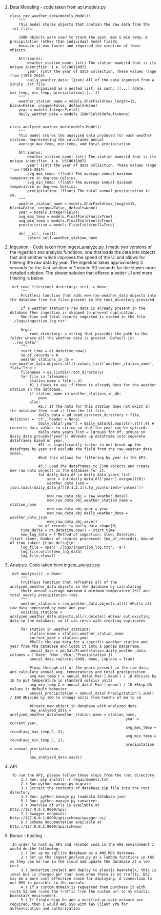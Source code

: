 1.  Data Modeling - code taken from api.models.py
	
		class raw_weather_data(models.Model):
			"""
			This model stores objects that contain the raw data from the .txt files.

			JSON objects were used to store the year, max & min temp, & precipitation rather than individual model fields,
			because it was faster and required the creation of fewer objects.
			
			Attributes:
				weather_station_name: (str) The station name/id that is its unique identifier. i.e. USC00110072
				year: (int) the year of data collection. These values range from [1985-2014]
				daily_weather_data: (json) All of the data ingested from a single .txt file. 
					Organized as a nested list, as such: [[...],[date, max_temp, min_temp, precipitation],[...]]
			"""
			weather_station_name = models.CharField(max_length=15, blank=False, unique=False, default=None)
			year = models.IntegerField()
			daily_weather_data = models.JSONField(default=None)


		class analyzed_weather_data(models.Model):
			"""
			This model stores the analyzed data produced for each weather station. Representing the calculated annual
			average max temp, min temp, and total precipitation

			Attributes:
				weather_station_name: (str) The station name/id that is its unique identifier. i.e. USC00110072
				year: (int) the year of data collection. These values range from [1985-2014]
				avg_max_temp: (float) The average annual maximum temperature in degrees Celsius.
				avg_min_temp: (float) The average annual minimum temperature in degrees Celsius.
				precipitation: (float) The total annual precipitation in cm.
			"""
			weather_station_name = models.CharField(max_length=15, blank=False, unique=False, default=None)
			year = models.IntegerField()
			avg_max_temp = models.FloatField(null=True)
			avg_min_temp = models.FloatField(null=True)
			precipitation = models.FloatField(null=True)

			def __str__(self):
				return self.weather_station_name
	
2. Ingestion - Code taken from ingest_analyze.py. I made two versions of the ingestion and analysis functions, one that loads the data into objects fast and another which improves the speed of the UI and allows for filtering the raw data by year. The ingestion takes approximately 3 seconds for the fast solution or 1 minute 30 seconds for the slower more detailed solution. The slower solution that offered a better UI and more filtering is below.

 
		def read_files(root_directory: str) -> None:
			"""
			Fruitless function that adds new raw weather_data objects into the database from the files present in the root_directory provided.
	
			If a weather station's raw data is already present in the database then ingestion is skipped to prevent duplication. 
			Run-time and total records ingested is stored in the file './logs/ingestion_log.txt'
			
			Args:
				root_directory: a string that provides the path to the folder where all the whether data is present. Default is: '../wx_data/'
			"""
			start_time = dt.datetime.now()
			no_of_records = 0
			weather_stations_in_db = raw_weather_data.objects.all().values_list('weather_station_name', flat='True')
			filenames = os.listdir(root_directory)
			for file in filenames:
				station_name = file[:-4]
				#1.) Check to see if there is already data for the weather station in the database.
				if station_name in weather_stations_in_db:
					pass
				else:
					#2.) If the data for this station does not exist in the database then read it from the txt file.
					daily_data = pd.read_csv(root_directory + file, delimiter = '\t', header = None)
					daily_data['year'] = daily_data[0].map(str).str[:4] # converts data values to string so that the year can be spliced.
					daily_data_years_list = [groups for df, groups in daily_data.groupby('year')] #Breaks up dataframe into seperate dataframes based on year.
					#It is significantly faster to not break up the dataframe by year and exclude the field from the raw_weather_data model, 
					#but this allows for filtering by year in the API.
	
					#3.) Load the dataframes to JSON objects and create new raw data objects in the database for it.
					for daily_data_df in daily_data_years_list:
						year = int(daily_data_df['year'].unique()[0])
						weather_data_json = json.loads(daily_data_df[[0,1,2,3]].to_json(orient='values'))
	
						new_raw_data_obj = raw_weather_data()
						new_raw_data_obj.weather_station_name = station_name
						new_raw_data_obj.year = year
						new_raw_data_obj.daily_weather_data = weather_data_json
						new_raw_data_obj.save()
					no_of_records += daily_data.shape[0]
			time_delta = dt.datetime.now() - start_time
			new_log_data = f'Method of ingestion: slow, Datetime: {start_time}, Number of records processed: {no_of_records}, Amount of time taken: {time_delta}\n'
			log_file = open('./logs/ingestion_log.txt', 'a')
			log_file.write(new_log_data)
			log_file.close()


3. Analysis. Code taken form ingest_analyze.py 


		def analysis() -> None:
			"""
			Fruitless function that refreshes all of the analyzed_weather_data objects in the database by calculating
			their annual average maximum & minimum temperature (*C) and total yearly precipitation (cm).
			"""
			weather_stations = raw_weather_data.objects.all() #Pulls all raw data seperated by name and year
			existing_stations = analyzed_weather_data.objects.all().delete() #Clear out existing data in the database, so it can rerun with creating duplicates
			
			for station in weather_stations:
				station_name = station.weather_station_name
				current_year = station.year
				#Pulls the raw data for a specific weather station and year from the database and loads it into a pandas DataFrame. 
				annual_data = pd.DataFrame(station.daily_weather_data, columns = ['Date','Max','Min','Precipitation'])
				annual_data.replace(-9999, None, inplace = True)
				
				#loop through all of the years present in the raw data, and calculate annual avg. temperatures and total precipitation.
				avg_max_temp_C = annual_data['Max'].mean() / 10 #Divide by 10 to put temperature in standard celsius units
				avg_min_temp_C = annual_data['Min'].mean() / 10 #Skip NA values is default behavior
				annual_precipitation = annual_data['Precipitation'].sum() / 100 #Divide by 100 to change units from tenths of mm to cm
	
				#Create new object in database with analyzed data
				new_analyzed_data = analyzed_weather_data(weather_station_name = station_name,
															year = current_year,
															avg_max_temp = round(avg_max_temp_C, 2),
															avg_min_temp = round(avg_min_temp_C, 2),
															precipitation = annual_precipitation,
				)
				new_analyzed_data.save()

4. API
	
	 	To run the API, please follow these steps from the root directory:
			1.) Run: pip install -r requirements.txt
			2.) Run python manage.py migrate 
			3.) Extract the contents of database.zip file into the root directory
			4.) Run: python manage.py loaddata database.json
			5.) Run: python manage.py runserver
			6.) Overview of urls is available at http://127.0.0.1:8000/api/
			7.) Swagger endpoint: http://127.0.0.1:8000/api/schema/swagger-ui/
			8.) Schema documentation available at http://127.0.0.1:8000/api/schema/

5. Bonus - hosting
	
	 	In order to host my API and related code in the AWS environment I would do the following:
			1.) Set up my sqllite database as a AWS RDS database.
			2.) Set up the ingest_analyze.py as a lambda functions in AWS so they can be run in the cloud and update the database at a low cost.
			3.) Dockerize project and deploy to elastic beanstalk, this is ideal but is charged per hour even when there is no traffic. EC2 may be a more cost effective chose for deploying. A connection to our RDS is possible in the console.
			4.) If a custom domain is requested then purchase it with route 53 and route the traffic from the custom url to my elastic beanstalk environment.
			5.) If Single-Sign-On and a verified private network are required, then I would AWS SSO with AWS Client VPN for authentication and authorization


